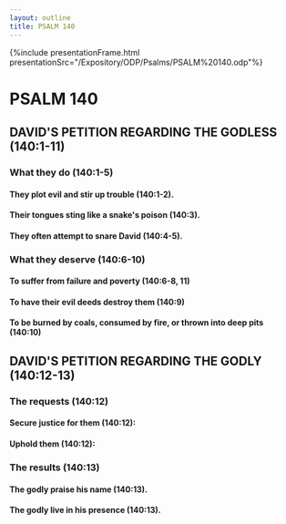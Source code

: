 ```yaml
---
layout: outline
title: PSALM 140
---
```

{%include presentationFrame.html presentationSrc="/Expository/ODP/Psalms/PSALM%20140.odp"%}

# PSALM 140 
## DAVID\'S PETITION REGARDING THE GODLESS (140:1-11) 
###  What they do (140:1-5) 
####  They plot evil and stir up trouble (140:1-2). 
####  Their tongues sting like a snake\'s poison (140:3). 
####  They often attempt to snare David (140:4-5). 
###  What they deserve (140:6-10) 
####  To suffer from failure and poverty (140:6-8, 11) 
####  To have their evil deeds destroy them (140:9) 
####  To be burned by coals, consumed by fire, or thrown into deep pits (140:10) 
## DAVID\'S PETITION REGARDING THE GODLY (140:12-13) 
###  The requests (140:12) 
####  Secure justice for them (140:12): 
####  Uphold them (140:12): 
###  The results (140:13) 
####  The godly praise his name (140:13). 
####  The godly live in his presence (140:13). 
